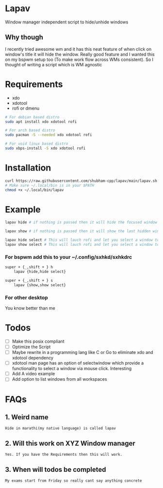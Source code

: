 # Lapav
Window manager independent script to hide/unhide windows

## Why though
I recently tried awesome wm and it has this neat feature of when click on window's
title it will hide the window. Really good feature and I wanted this on my bspwm setup too
(To make work flow across WMs consistent). So I thought of writing a script which is WM agnostic

# Requirements
- xdo
- xdotool
- rofi or dmenu

```sh
# For debian based distro
sudo apt install xdo xdotool rofi

# For arch based distro
sudo pacman -S --needed xdo xdotool rofi

# For void linux based distro
sudo xbps-install -S xdo xdotool rofi
```

# Installation
```sh
curl https://raw.githubusercontent.com/shubham-cpp/lapav/main/lapav.sh > ~/.local/bin/lapav
# Make sure ~/.local/bin is in your $PATH
chmod +x ~/.local/bin/lapav
```
# Example
```sh
lapav hide # if nothing is passed then it will hide the focused window

lapav show # if nothing is passed then it will show the last hidden window

lapav hide select # This will lauch rofi and let you select a window to hide
lapav show select # This will lauch rofi and let you select a window to be shown
```
### For bspwm add this to your ~/.config/sxhkd/sxhkdrc
```sh
super + {_,shift + } h
    lapav {hide,hide select}

super + {_,shift + } s
    lapav {show,show select}
```
### For other desktop
You know better than me

# Todos

- [ ] Make this posix compliant
- [ ] Optimize the Script
- [ ] Maybe rewrite in a programming lang like C or Go to eliminate xdo and xdotool dependency
- [ ] xdotool man page has an option of selectwindow which provide a functionality to select a window via mouse click. Interesting
- [ ] Add A video example
- [ ] Add option to list windows from all workspaces

# FAQs
## 1. Weird name
    Hide in marathi(my native language) is called lapav
## 2. Will this work on XYZ Window manager
    Yes. If you have the Requirements then this will work.
## 3. When will todos be completed
    My exams start from Friday so really cant say anything concrete
